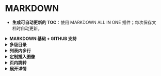 # MARKDOWN

- **生成可自动更新的 TOC**：使用 MARKDOWN ALL IN ONE 插件；每次保存文档时自动更新。

<details>
<summary><b>MARKDOWN 基础 + GITHUB 支持</b></summary>
<p>

参见[此处](https://enterprise.github.com/downloads/en/markdown-cheatsheet.pdf)。

GITHUB 支持的 EMOJI [在此](https://www.webfx.com/tools/emoji-cheat-sheet/)。

</p>
</details>

<details>
<summary><b>多级目录</b></summary>
<p>

- TAB 键缩进；`shift + tab` 回退。
- 不要敲空格，敲 TAB：实践发现，多级有序列表的 TAB 会转化为 3 个空格，无序列表为 2 个空格，不一样！

</p>
</details>

<details>
<summary><b>列表内多行</b></summary>
<p>

- 行末加两个空格，表示 line break；或直接空一行，但注意空行也要缩进。
- 注意用 TAB 调整级别；级别要相同。

</p>
</details>

<details>
<summary><b>定制插入图像</b></summary>
<p>

可指定图像的宽度和高度：

```markdown
<img src="<im_url>" width="50%">
```

</p>
</details>

<details>
<summary><b>页内跳转</b></summary>
<p>

```markdown
LET'S [TRY](#a_tag)!

<span id="a_tag">Hi!</span>
```

LET'S [TRY](#a_tag)!

<span id="a_tag">Hi!</span>

</p>
</details>

<details>
<summary><b>展开详情</b></summary>
<p>

```markdown
<details>
<summary><b>title</b></summary>
<p>

content

</p>
</details>
```

</p>
</details>
